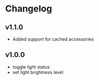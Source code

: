 # Changelog

## v1.1.0
* Added support for cached accessories

## v1.0.0
* toggle light status
* set light brightness level
